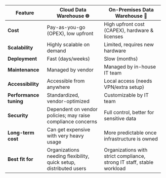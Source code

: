 | Feature                | Cloud Data Warehouse 🌐                                           | On-Premises Data Warehouse 🏢                                          |
| ---------------------- | ----------------------------------------------------------------- | ---------------------------------------------------------------------- |
| **Cost**               | Pay-as-you-go (OPEX), low upfront                                 | High upfront cost (CAPEX), hardware & licenses                         |
| **Scalability**        | Highly scalable on demand                                         | Limited, requires new hardware                                         |
| **Deployment**         | Fast (days/weeks)                                                 | Slow (months)                                                          |
| **Maintenance**        | Managed by vendor                                                 | Managed by in-house IT team                                            |
| **Accessibility**      | Accessible from anywhere                                          | Local access (needs VPN/extra setup)                                   |
| **Performance tuning** | Standardized, vendor-optimized                                    | Customizable by IT team                                                |
| **Security**           | Dependent on vendor policies; may raise compliance concerns       | Full control, better for sensitive data                                |
| **Long-term cost**     | Can get expensive with very heavy usage                           | More predictable once infrastructure is owned                          |
| **Best fit for**       | Organizations needing flexibility, quick setup, distributed users | Organizations with strict compliance, strong IT staff, stable workload |
